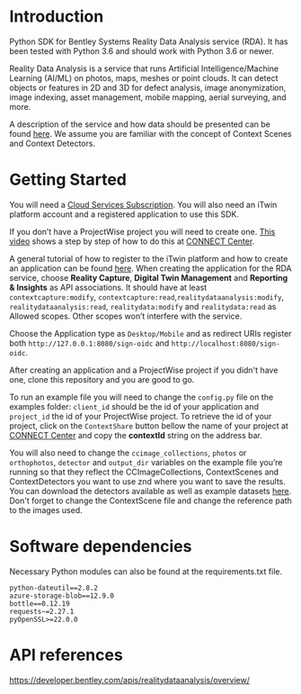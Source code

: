 # Introduction 
Python SDK for Bentley Systems Reality Data Analysis service (RDA). It has been tested with Python 3.6 and should work with Python 3.6 or newer.

Reality Data Analysis is a service that runs Artificial Intelligence/Machine Learning (AI/ML) on photos, maps, meshes or point clouds. It can detect objects or features in 2D and 3D for defect analysis, image anonymization, image indexing, asset management, mobile mapping, aerial surveying, and more.

A description of the service and how data should be presented can be found [here](https://developer.bentley.com/apis/realitydataanalysis/). We assume you are familiar with the concept of Context Scenes and Context Detectors.

# Getting Started
You will need a [Cloud Services Subscription](https://www.bentley.com/en/subscriptions/cloud-services-subscription/cloud-services-subscription). You will also need an iTwin platform account and a registered application to use this SDK.

If you don’t have a ProjectWise project you will need to create one. [This video](https://learn.bentley.com/app/VideoPlayer/LinkToIndividualCourse?LearningPathID=109270&CourseId=114330&MediaID=5006537") shows a step by step of how to do this at [CONNECT Center](https://connect.bentley.com/).

A general tutorial of how to register to the iTwin platform and how to create an application can be found [here](https://developer.bentley.com/tutorials/register-and-modify-application/). When creating the application for the RDA service, choose **Reality Capture**, **Digital Twin Management** and **Reporting & Insights** as API associations. It should have at least `contextcapture:modify`, `contextcapture:read`,`realitydataanalysis:modify`, `realitydataanalysis:read`, `realitydata:modify` and `realitydata:read` as Allowed scopes. Other scopes won’t interfere with the service. 

Choose the Application type as `Desktop/Mobile` and as redirect URIs register both `http://127.0.0.1:8080/sign-oidc` and `http://localhost:8080/sign-oidc`. 

After creating an application and a ProjectWise project if you didn't have one, clone this repository and you are good to go. 

To run an example file you will need to change the `config.py` file on the examples folder: `client_id` should be the id of your application and `project_id` the id of your ProjectWise project. To retrieve the id of your project, click on the `ContextShare` button bellow the name of your project at [CONNECT Center](https://connect.bentley.com/) and copy the **contextId** string on the address bar. 

You will also need to change the `ccimage_collections`, `photos` or `orthophotos`, `detector` and `output_dir` variables on the example file you’re running so that they reflect the CCImageCollections, ContextScenes and ContextDetectors you want to use znd where you want to save the results. You can download the detectors available as well as example datasets [here](https://communities.bentley.com/products/3d_imaging_and_point_cloud_software/w/wiki/54656/context-insights-detectors-download-page). Don't forget to change the ContextScene file and change the reference path to the images used.


# Software dependencies
Necessary Python modules can also be found at the requirements.txt file.

```
python-dateutil==2.8.2
azure-storage-blob==12.9.0
bottle==0.12.19
requests~=2.27.1
pyOpenSSL>=22.0.0
```

# API references
https://developer.bentley.com/apis/realitydataanalysis/overview/

